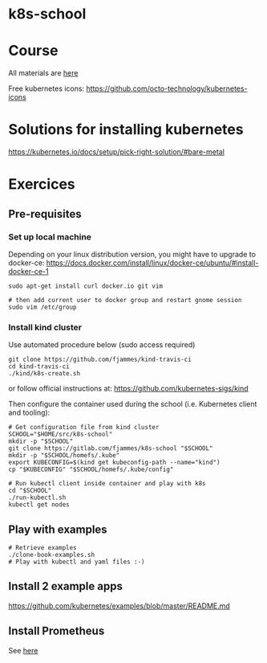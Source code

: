 # k8s-school

# Course

All materials are [here](https://drive.google.com/open?id=0B-VJpOQeezDjZktuTnlEMEpGMUU)

Free kubernetes icons: https://github.com/octo-technology/kubernetes-icons

# Solutions for installing kubernetes

https://kubernetes.io/docs/setup/pick-right-solution/#bare-metal

# Exercices

## Pre-requisites

### Set up local machine

Depending on your linux distribution version, you might have to upgrade to docker-ce:
https://docs.docker.com/install/linux/docker-ce/ubuntu/#install-docker-ce-1

```shell
sudo apt-get install curl docker.io git vim

# then add current user to docker group and restart gnome session
sudo vim /etc/group
```

### Install kind cluster


Use automated procedure below (sudo access required)

```shell
git clone https://github.com/fjammes/kind-travis-ci
cd kind-travis-ci
./kind/k8s-create.sh
```
or follow official instructions at: https://github.com/kubernetes-sigs/kind

Then configure the container used during the school (i.e. Kubernetes client and tooling):
```shell
# Get configuration file from kind cluster
SCHOOL="$HOME/src/k8s-school"
mkdir -p "$SCHOOL"
git clone https://gitlab.com/fjammes/k8s-school "$SCHOOL"
mkdir -p "$SCHOOL/homefs/.kube"
export KUBECONFIG=$(kind get kubeconfig-path --name="kind")
cp "$KUBECONFIG" "$SCHOOL/homefs/.kube/config"

# Run kubectl client inside container and play with k8s
cd "$SCHOOL"
./run-kubectl.sh
kubectl get nodes
```

## Play with examples

```shell
# Retrieve examples
./clone-book-examples.sh
# Play with kubectl and yaml files :-)
```

## Install 2 example apps
https://github.com/kubernetes/examples/blob/master/README.md

## Install Prometheus

See [here](./monitoring)
